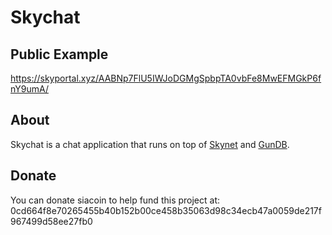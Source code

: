 # Skychat

## Public Example

https://skyportal.xyz/AABNp7FlU5IWJoDGMgSpbpTA0vbFe8MwEFMGkP6fnY9umA/

## About

Skychat is a chat application that runs on top of [Skynet](https://github.com/NebulousLabs/skynet-webportal) and [GunDB](https://gun.eco/).

## Donate 
You can donate siacoin to help fund this project at: 0cd664f8e70265455b40b152b00ce458b35063d98c34ecb47a0059de217f967499d58ee27fb0

